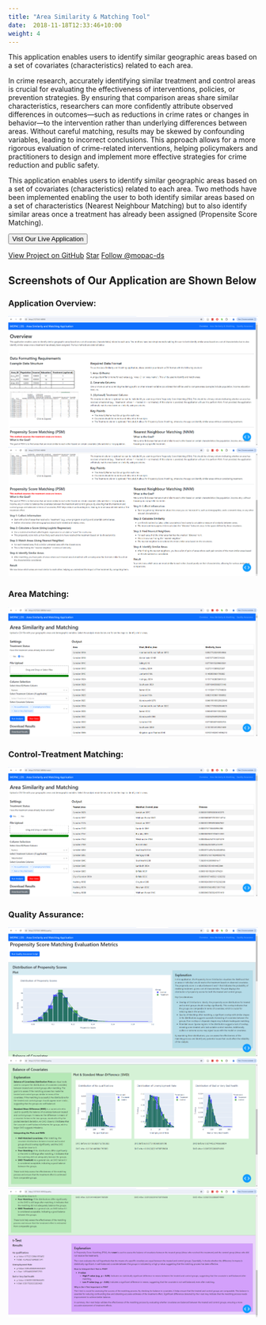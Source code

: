 ```yaml
---
title: "Area Similarity & Matching Tool"
date:  2018-11-18T12:33:46+10:00
weight: 4
---
```


This application enables users to identify similar geographic areas based on a set of covariates (characteristics) related to each area. 

In crime research, accurately identifying similar treatment and control areas is crucial for evaluating the effectiveness of interventions, policies, or prevention strategies. By ensuring that comparison areas share similar characteristics, researchers can more confidently attribute observed differences in outcomes—such as reductions in crime rates or changes in behavior—to the intervention rather than underlying differences between areas. Without careful matching, results may be skewed by confounding variables, leading to incorrect conclusions. This approach allows for a more rigorous evaluation of crime-related interventions, helping policymakers and practitioners to design and implement more effective strategies for crime reduction and public safety.

This application enables users to identify similar geographic areas based on a set of covariates (characteristics) related to each area.  Two methods have been implemented enabling the user to both identify similar areas based on a set of characteristics (Nearest Neighbour Matching) but to also identify similar areas once a treatment has already been assigned (Propensite Score Matching).

<a href="https://huggingface.co/spaces/MOAPC-DS/Area_Similarity_and_Matching_Application/" target="_blank"><button name="button">Vist Our Live Application</button></a>

<!-- Place this tag in your head or just before your close body tag. -->
<script async defer src="https://buttons.github.io/buttons.js"></script>

<a class="github-button" href="https://github.com/mopac-ds/area-similarity-and-matching-tool/subscription" data-color-scheme="no-preference: light; light: light; dark: dark;" data-icon="octicon-eye" data-size="large" aria-label="Watch mopac-ds/area-similarity-and-matching-tool on GitHub">View Project on GitHub</a>
<a class="github-button" href="https://github.com/mopac-ds/area-similarity-and-matching-tool" data-color-scheme="no-preference: light; light: light; dark: dark;" data-icon="octicon-star" data-size="large" aria-label="Star mopac-ds/area-similarity-and-matching-tool on GitHub">Star</a>
<a class="github-button" href="https://github.com/mopac-ds" data-color-scheme="no-preference: light; light: light; dark: dark;" data-size="large" aria-label="Follow @mopac-ds on GitHub">Follow @mopac-ds</a>



## Screenshots of Our Application are Shown Below

### Application Overview:
![Application Overview](https://raw.githubusercontent.com/MOPAC-DS/area-similarity-and-matching-tool/refs/heads/main/Screenshots/1.%20AMST_Overview-1.png)
![Application Overview](https://raw.githubusercontent.com/MOPAC-DS/area-similarity-and-matching-tool/refs/heads/main/Screenshots/2.%20AMST_Overview-2.png)

### Area Matching:
![Area Matching](https://raw.githubusercontent.com/MOPAC-DS/area-similarity-and-matching-tool/refs/heads/main/Screenshots/4.%20AMST_Matching.png)

### Control-Treatment Matching:
![Control-Treatment Matching](https://raw.githubusercontent.com/MOPAC-DS/area-similarity-and-matching-tool/refs/heads/main/Screenshots/5.%20AMST_Treatment.png)

### Quality Assurance:
![Distribution of Propensity Scores](https://raw.githubusercontent.com/MOPAC-DS/area-similarity-and-matching-tool/refs/heads/main/Screenshots/6.%20AMST_Quality-1.png)
![Balance of Covariates](https://raw.githubusercontent.com/MOPAC-DS/area-similarity-and-matching-tool/refs/heads/main/Screenshots/7.%20AMST_Quality-2.png)
![t-Test](https://raw.githubusercontent.com/MOPAC-DS/area-similarity-and-matching-tool/refs/heads/main/Screenshots/8.%20AMST_Quality-3.png)
